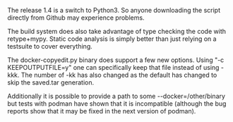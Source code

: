 The release 1.4 is a switch to Python3. So anyone
downloading the script directly from Github
may experience problems.

The build system does also take advantage of type
checking the code with retype+mypy. Static code
analysis is simply better than just relying on 
a testsuite to cover everything.

The docker-copyedit.py binary does support a few
new options. Using "-c KEEPOUTPUTFILE=y" one can
specifically keep that file instead of using -kkk.
The number of -kk has also changed as the default
has changed to skip the saved.tar generation.

Additionally it is possible to provide a path to
some --docker=/other/binary but tests with podman
have shown that it is incompatible (although the
bug reports show that it may be fixed in the next
version of podman).



